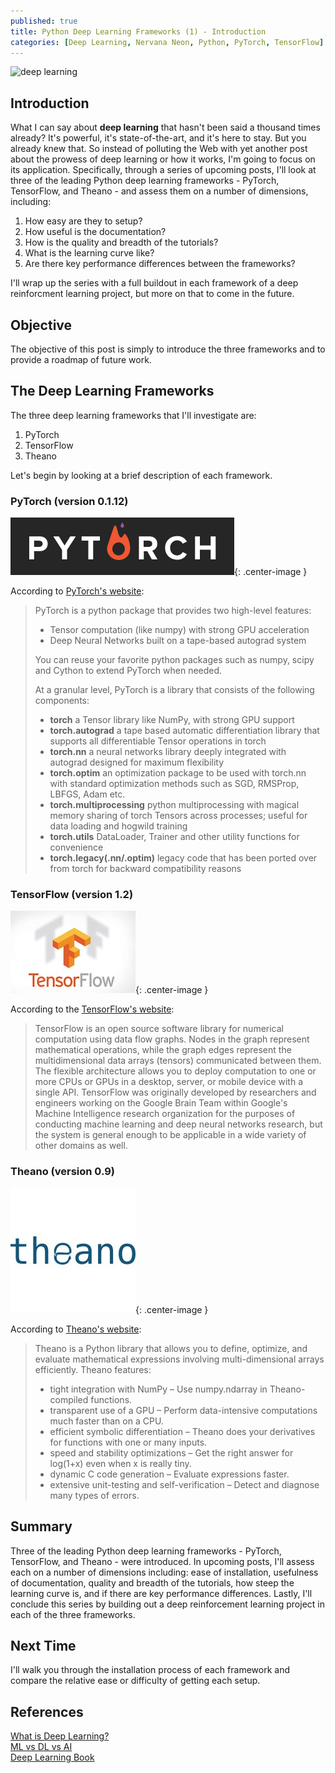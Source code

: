 ```yaml
---
published: true
title: Python Deep Learning Frameworks (1) - Introduction
categories: [Deep Learning, Nervana Neon, Python, PyTorch, TensorFlow]
---
```

![deep learning](/assets/images/deep_learning.jpeg?raw=true)

## Introduction
What I can say about **deep learning** that hasn't been said a thousand times already? It's powerful, it's state-of-the-art, and it's here to stay. But you already knew that. So instead of polluting the Web with yet another post about the prowess of deep learning or how it works, I'm going to focus on its application. Specifically, through a series of upcoming posts, I'll look at three of the leading Python deep learning frameworks - PyTorch, TensorFlow, and Theano - and assess them on a number of dimensions, including: 
1. How easy are they to setup?
2. How useful is the documentation?
3. How is the quality and breadth of the tutorials?
4. What is the learning curve like?
5. Are there key performance differences between the frameworks?

I'll wrap up the series with a full buildout in each framework of a deep reinforcment learning project, but more on that to come in the future.

## Objective
The objective of this post is simply to introduce the three frameworks and to provide a roadmap of future work. 

## The Deep Learning Frameworks
The three deep learning frameworks that I'll investigate are:
1. PyTorch
2. TensorFlow
3. Theano

Let's begin by looking at a brief description of each framework.

### PyTorch (version 0.1.12)
![pytorch](/assets/images/pytorch.png?raw=true){: .center-image }

According to [PyTorch's website](http://pytorch.org/about/):
>PyTorch is a python package that provides two high-level features:  
>- Tensor computation (like numpy) with strong GPU acceleration  
>- Deep Neural Networks built on a tape-based autograd system
>
>You can reuse your favorite python packages such as numpy, scipy and Cython to extend PyTorch when needed.
>
>At a granular level, PyTorch is a library that consists of the following components:  
>- **torch**	a Tensor library like NumPy, with strong GPU support  
>- **torch.autograd**	a tape based automatic differentiation library that supports all differentiable Tensor operations in torch  
>- **torch.nn**	a neural networks library deeply integrated with autograd designed for maximum flexibility  
>- **torch.optim**	an optimization package to be used with torch.nn with standard optimization methods such as SGD, RMSProp, LBFGS, Adam etc.  
>- **torch.multiprocessing**	python multiprocessing with magical memory sharing of torch Tensors across processes; useful for data loading and hogwild training    
>- **torch.utils**	DataLoader, Trainer and other utility functions for convenience  
>- **torch.legacy(.nn/.optim)**	legacy code that has been ported over from torch for backward compatibility reasons

### TensorFlow (version 1.2)
![tensorflow](/assets/images/tensorflow.jpeg?raw=true){: .center-image }

According to the [TensorFlow's website](https://www.tensorflow.org/):
>TensorFlow is an open source software library for numerical computation using data flow graphs. Nodes in the graph represent mathematical operations, while the graph edges represent the multidimensional data arrays (tensors) communicated between them. The flexible architecture allows you to deploy computation to one or more CPUs or GPUs in a desktop, server, or mobile device with a single API. TensorFlow was originally developed by researchers and engineers working on the Google Brain Team within Google's Machine Intelligence research organization for the purposes of conducting machine learning and deep neural networks research, but the system is general enough to be applicable in a wide variety of other domains as well.

### Theano (version 0.9)
![thenao](/assets/images/theano.jpeg?raw=true){: .center-image }

According to [Theano's website](http://www.deeplearning.net/software/theano/index.html):
>Theano is a Python library that allows you to define, optimize, and evaluate mathematical expressions involving multi-dimensional arrays efficiently. Theano features:
>
>- tight integration with NumPy – Use numpy.ndarray in Theano-compiled functions.
>- transparent use of a GPU – Perform data-intensive computations much faster than on a CPU.
>- efficient symbolic differentiation – Theano does your derivatives for functions with one or many inputs.
>- speed and stability optimizations – Get the right answer for log(1+x) even when x is really tiny.
>- dynamic C code generation – Evaluate expressions faster.
>- extensive unit-testing and self-verification – Detect and diagnose many types of errors.


## Summary
Three of the leading Python deep learning frameworks - PyTorch, TensorFlow, and Theano - were introduced. In upcoming posts, I'll assess each on a number of dimensions including: ease of installation, usefulness of documentation, quality and breadth of the tutorials, how steep the learning curve is, and if there are key performance differences. Lastly, I'll conclude this series by building out a deep reinforcement learning project in each of the three frameworks.

## Next Time
I'll walk you through the installation process of each framework and compare the relative ease or difficulty of getting each setup. 

## References
[What is Deep Learning?](https://www.oreilly.com/ideas/what-is-deep-learning)  
[ML vs DL vs AI](https://www.datanami.com/2017/05/10/machine-learning-deep-learning-ai-whats-difference/)  
[Deep Learning Book](http://www.deeplearningbook.org/)
